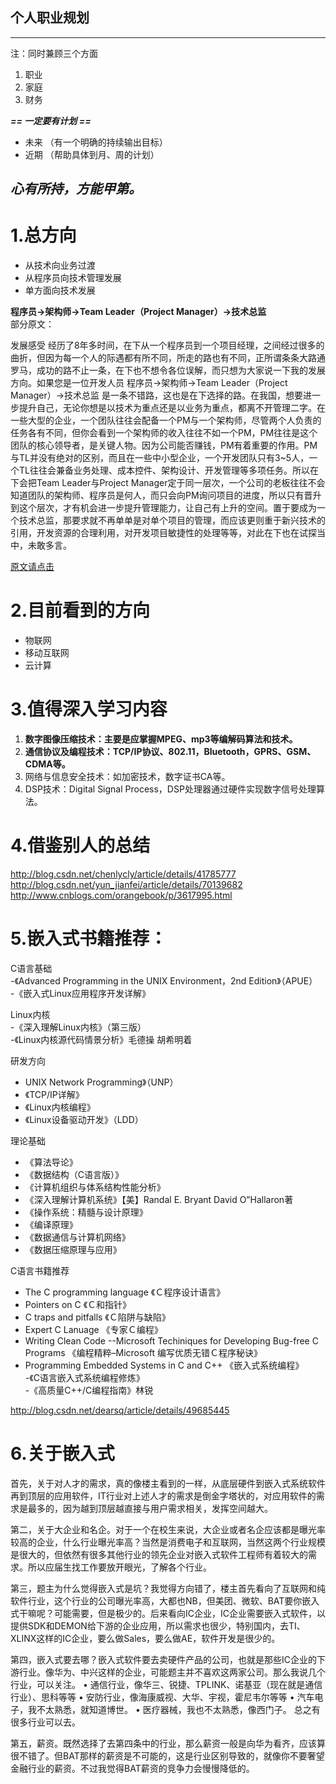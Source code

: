 个人职业规划
-

---
注：同时兼顾三个方面  
1. 职业  
2. 家庭  
3. 财务  

***== 一定要有计划 ==***  
- 未来 （有一个明确的持续输出目标）  
- 近期 （帮助具体到月、周的计划）  

***心有所持，方能甲第。***
---

# 1.总方向
- 从技术向业务过渡
- 从程序员向技术管理发展
- 单方面向技术发展

**程序员->架构师->Team Leader（Project Manager）->技术总监**  
部分原文：
>     
发展感受
经历了8年多时间，在下从一个程序员到一个项目经理，之间经过很多的曲折，但因为每一个人的际遇都有所不同，所走的路也有不同，正所谓条条大路通罗马，成功的路不止一条，在下也不想令各位误解，而只想为大家说一下我的发展方向。如果您是一位开发人员 程序员->架构师->Team Leader（Project Manager）->技术总监 是一条不错路，这也是在下选择的路。在我国，想要进一步提升自己，无论你想是以技术为重点还是以业务为重点，都离不开管理二字。在一些大型的企业，一个团队往往会配备一个PM与一个架构师，尽管两个人负责的任务各有不同，但你会看到一个架构师的收入往往不如一个PM，PM往往是这个团队的核心领导者，是关键人物。因为公司能否赚钱，PM有着重要的作用。PM与TL并没有绝对的区别，而且在一些中小型企业，一个开发团队只有3~5人，一个TL往往会兼备业务处理、成本控件、架构设计、开发管理等多项任务。所以在下会把Team Leader与Project Manager定于同一层次，一个公司的老板往往不会知道团队的架构师、程序员是何人，而只会向PM询问项目的进度，所以只有晋升到这个层次，才有机会进一步提升管理能力，让自己有上升的空间。置于要成为一个技术总监，那要求就不再单单是对单个项目的管理，而应该更则重于新兴技术的引用，开发资源的合理利用，对开发项目敏捷性的处理等等，对此在下也在试探当中，未敢多言。

[原文请点击](https://www.baidu.com/link?url=7e6UsF3Cn1SNN25LKeIoGPfITNGBi-p9IPDx4DB6d3T5DyCBI_0BoQbLbIkoMahs&wd=&eqid=f2b7bb5d0000e4880000000559f2dda0
)

# 2.目前看到的方向
- 物联网
- 移动互联网
- 云计算

# 3.值得深入学习内容
1. **数字图像压缩技术：主要是应掌握MPEG、mp3等编解码算法和技术。**
2. **通信协议及编程技术：TCP/IP协议、802.11，Bluetooth，GPRS、GSM、CDMA等。** 
3. 网络与信息安全技术：如加密技术，数字证书CA等。 
4. DSP技术：Digital Signal Process，DSP处理器通过硬件实现数字信号处理算法。


# 4.借鉴别人的总结  
<http://blog.csdn.net/chenlycly/article/details/41785777>  
<http://blog.csdn.net/yun_jianfei/article/details/70139682>  
<http://www.cnblogs.com/orangebook/p/3617995.html>

# 5.嵌入式书籍推荐： 

C语言基础  
-《Advanced Programming in the UNIX Environment，2nd Edition》（APUE）  
-《嵌入式Linux应用程序开发详解》

Linux内核  
-《深入理解Linux内核》（第三版）  
-《Linux内核源代码情景分析》毛德操 胡希明着 

研发方向  
- UNIX Network Programming》（UNP）  
- 《TCP/IP详解》  
- 《Linux内核编程》  
- 《Linux设备驱动开发》（LDD） 

理论基础  
- 《算法导论》  
- 《数据结构（C语言版）》  
- 《计算机组织与体系结构性能分析》  
- 《深入理解计算机系统》【美】Randal E. Bryant David O”Hallaron著  
- 《操作系统：精髓与设计原理》  
- 《编译原理》  
- 《数据通信与计算机网络》 
- 《数据压缩原理与应用》 

C语言书籍推荐  
- The C programming language 《Ｃ程序设计语言》   
- Pointers on C 《Ｃ和指针》   
- C traps and pitfalls 《Ｃ陷阱与缺陷》  
- Expert C Lanuage 《专家Ｃ编程》   
- Writing Clean Code   --Microsoft Techiniques for Developing Bug-free C Programs 《编程精粹–Microsoft 编写优质无错Ｃ程序秘诀》   
- Programming Embedded Systems in C and C++ 《嵌入式系统编程》   
-《C语言嵌入式系统编程修炼》  
-《高质量C++/C编程指南》林锐 

<http://blog.csdn.net/dearsq/article/details/49685445>



# 6.关于嵌入式
首先，关于对人才的需求，真的像楼主看到的一样，从底层硬件到嵌入式系统软件再到顶层的应用软件，IT行业对上述人才的需求是倒金字塔状的，对应用软件的需求是最多的，因为越到顶层越直接与用户需求相关，发挥空间越大。

第二，关于大企业和名企。对于一个在校生来说，大企业或者名企应该都是曝光率较高的企业，什么行业曝光率高？当然是消费电子和互联网，当然这两个行业规模是很大的，但依然有很多其他行业的领先企业对嵌入式软件工程师有着较大的需求。所以应届生找工作要放开眼光，了解各个行业。

第三，题主为什么觉得嵌入式是坑？我觉得方向错了，楼主首先看向了互联网和纯软件行业，这个行业的公司曝光率高，大都也NB，但美团、微软、BAT要你嵌入式干嘛呢？可能需要，但是极少的。后来看向IC企业，IC企业需要嵌入式软件，以提供SDK和DEMON给下游的企业应用，所以需求也很少，特别国内，去TI、XLINX这样的IC企业，要么做Sales，要么做AE，软件开发是很少的。

第四，嵌入式要去哪？嵌入式软件要去卖硬件产品的公司，也就是那些IC企业的下游行业。像华为、中兴这样的企业，可能题主并不喜欢这两家公司。那么我说几个行业，可以关注。
	• 通信行业，像华三、锐捷、TPLINK、诺基亚（现在就是通信行业）、思科等等
	• 安防行业，像海康威视、大华、宇视，霍尼韦尔等等
	• 汽车电子，我不太熟悉，就知道博世。
	• 医疗器械，我也不太熟悉，像西门子。
总之有很多行业可以去。

第五，薪资。既然选择了去第四条中的行业，那么薪资一般是向华为看齐，应该算很不错了。但BAT那样的薪资是不可能的，这是行业区别导致的，就像你不要奢望金融行业的薪资。不过我觉得BAT薪资的竞争力会慢慢降低的。



